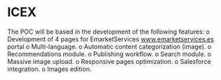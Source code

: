 # ICEX
The POC will be based in the development of the following features:
o	Development of 4 pages for EmarketServices www.emarketservices.es portal
o	Multi-language.
o	Automatic content categorization (image).
o	Recommendations module.
o	Publishing workflow.
o	Search module.
o	Massive image upload.
o	Responsive pages optimization.
o	Salesforce integration.
o	Images edition.
